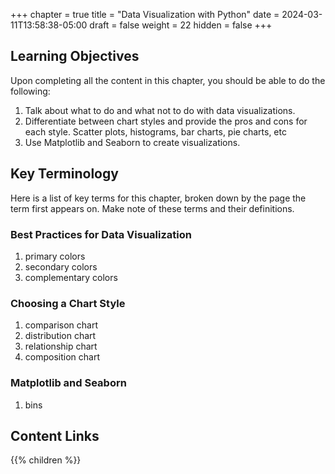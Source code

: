 +++
chapter = true
title = "Data Visualization with Python"
date = 2024-03-11T13:58:38-05:00
draft = false
weight = 22
hidden = false
+++

## Learning Objectives

Upon completing all the content in this chapter, you should be able to do the following:

1. Talk about what to do and what not to do with data visualizations.
1. Differentiate between chart styles and provide the pros and cons for each style. Scatter plots, histograms, bar charts, pie charts, etc
1. Use Matplotlib and Seaborn to create visualizations.

## Key Terminology

Here is a list of key terms for this chapter, broken down by the page the term first appears on. Make note of these terms and their definitions.

### Best Practices for Data Visualization

1. primary colors
1. secondary colors
1. complementary colors

### Choosing a Chart Style

1. comparison chart
1. distribution chart
1. relationship chart
1. composition chart


### Matplotlib and Seaborn

1. bins

## Content Links

{{% children %}}
